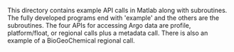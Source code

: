 This directory contains example API calls in Matlab along with subroutines.  The fully developed programs end with 'example' and the others are the subroutines. 
The four APIs for accessing Argo data are profile, platform/float, or regional calls plus a metadata call.  There is also an example of a BioGeoChemical regional call.  


